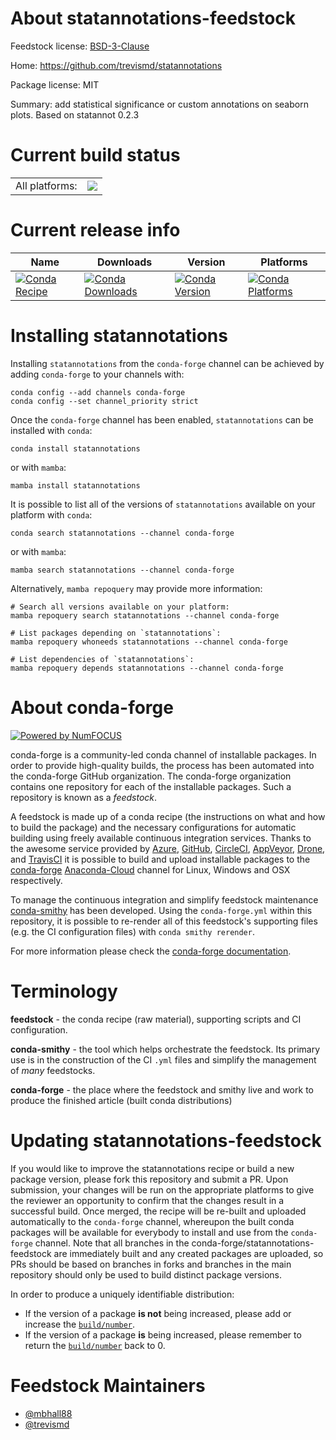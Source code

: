 About statannotations-feedstock
===============================

Feedstock license: [BSD-3-Clause](https://github.com/conda-forge/statannotations-feedstock/blob/main/LICENSE.txt)

Home: https://github.com/trevismd/statannotations

Package license: MIT

Summary: add statistical significance or custom annotations on seaborn plots. Based on statannot 0.2.3

Current build status
====================


<table><tr><td>All platforms:</td>
    <td>
      <a href="https://dev.azure.com/conda-forge/feedstock-builds/_build/latest?definitionId=17673&branchName=main">
        <img src="https://dev.azure.com/conda-forge/feedstock-builds/_apis/build/status/statannotations-feedstock?branchName=main">
      </a>
    </td>
  </tr>
</table>

Current release info
====================

| Name | Downloads | Version | Platforms |
| --- | --- | --- | --- |
| [![Conda Recipe](https://img.shields.io/badge/recipe-statannotations-green.svg)](https://anaconda.org/conda-forge/statannotations) | [![Conda Downloads](https://img.shields.io/conda/dn/conda-forge/statannotations.svg)](https://anaconda.org/conda-forge/statannotations) | [![Conda Version](https://img.shields.io/conda/vn/conda-forge/statannotations.svg)](https://anaconda.org/conda-forge/statannotations) | [![Conda Platforms](https://img.shields.io/conda/pn/conda-forge/statannotations.svg)](https://anaconda.org/conda-forge/statannotations) |

Installing statannotations
==========================

Installing `statannotations` from the `conda-forge` channel can be achieved by adding `conda-forge` to your channels with:

```
conda config --add channels conda-forge
conda config --set channel_priority strict
```

Once the `conda-forge` channel has been enabled, `statannotations` can be installed with `conda`:

```
conda install statannotations
```

or with `mamba`:

```
mamba install statannotations
```

It is possible to list all of the versions of `statannotations` available on your platform with `conda`:

```
conda search statannotations --channel conda-forge
```

or with `mamba`:

```
mamba search statannotations --channel conda-forge
```

Alternatively, `mamba repoquery` may provide more information:

```
# Search all versions available on your platform:
mamba repoquery search statannotations --channel conda-forge

# List packages depending on `statannotations`:
mamba repoquery whoneeds statannotations --channel conda-forge

# List dependencies of `statannotations`:
mamba repoquery depends statannotations --channel conda-forge
```


About conda-forge
=================

[![Powered by
NumFOCUS](https://img.shields.io/badge/powered%20by-NumFOCUS-orange.svg?style=flat&colorA=E1523D&colorB=007D8A)](https://numfocus.org)

conda-forge is a community-led conda channel of installable packages.
In order to provide high-quality builds, the process has been automated into the
conda-forge GitHub organization. The conda-forge organization contains one repository
for each of the installable packages. Such a repository is known as a *feedstock*.

A feedstock is made up of a conda recipe (the instructions on what and how to build
the package) and the necessary configurations for automatic building using freely
available continuous integration services. Thanks to the awesome service provided by
[Azure](https://azure.microsoft.com/en-us/services/devops/), [GitHub](https://github.com/),
[CircleCI](https://circleci.com/), [AppVeyor](https://www.appveyor.com/),
[Drone](https://cloud.drone.io/welcome), and [TravisCI](https://travis-ci.com/)
it is possible to build and upload installable packages to the
[conda-forge](https://anaconda.org/conda-forge) [Anaconda-Cloud](https://anaconda.org/)
channel for Linux, Windows and OSX respectively.

To manage the continuous integration and simplify feedstock maintenance
[conda-smithy](https://github.com/conda-forge/conda-smithy) has been developed.
Using the ``conda-forge.yml`` within this repository, it is possible to re-render all of
this feedstock's supporting files (e.g. the CI configuration files) with ``conda smithy rerender``.

For more information please check the [conda-forge documentation](https://conda-forge.org/docs/).

Terminology
===========

**feedstock** - the conda recipe (raw material), supporting scripts and CI configuration.

**conda-smithy** - the tool which helps orchestrate the feedstock.
                   Its primary use is in the construction of the CI ``.yml`` files
                   and simplify the management of *many* feedstocks.

**conda-forge** - the place where the feedstock and smithy live and work to
                  produce the finished article (built conda distributions)


Updating statannotations-feedstock
==================================

If you would like to improve the statannotations recipe or build a new
package version, please fork this repository and submit a PR. Upon submission,
your changes will be run on the appropriate platforms to give the reviewer an
opportunity to confirm that the changes result in a successful build. Once
merged, the recipe will be re-built and uploaded automatically to the
`conda-forge` channel, whereupon the built conda packages will be available for
everybody to install and use from the `conda-forge` channel.
Note that all branches in the conda-forge/statannotations-feedstock are
immediately built and any created packages are uploaded, so PRs should be based
on branches in forks and branches in the main repository should only be used to
build distinct package versions.

In order to produce a uniquely identifiable distribution:
 * If the version of a package **is not** being increased, please add or increase
   the [``build/number``](https://docs.conda.io/projects/conda-build/en/latest/resources/define-metadata.html#build-number-and-string).
 * If the version of a package **is** being increased, please remember to return
   the [``build/number``](https://docs.conda.io/projects/conda-build/en/latest/resources/define-metadata.html#build-number-and-string)
   back to 0.

Feedstock Maintainers
=====================

* [@mbhall88](https://github.com/mbhall88/)
* [@trevismd](https://github.com/trevismd/)

